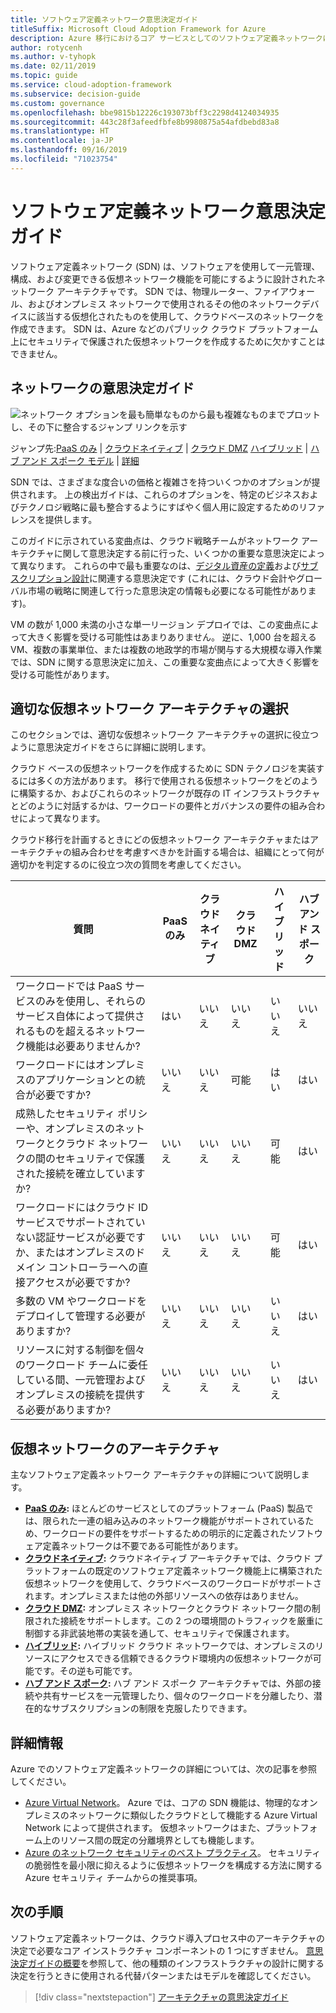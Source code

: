 ```yaml
---
title: ソフトウェア定義ネットワーク意思決定ガイド
titleSuffix: Microsoft Cloud Adoption Framework for Azure
description: Azure 移行におけるコア サービスとしてのソフトウェア定義ネットワークについて説明します。
author: rotycenh
ms.author: v-tyhopk
ms.date: 02/11/2019
ms.topic: guide
ms.service: cloud-adoption-framework
ms.subservice: decision-guide
ms.custom: governance
ms.openlocfilehash: bbe9815b12226c193073bff3c2298d4124034935
ms.sourcegitcommit: 443c28f3afeedfbfe8b9980875a54afdbebd83a8
ms.translationtype: HT
ms.contentlocale: ja-JP
ms.lasthandoff: 09/16/2019
ms.locfileid: "71023754"
---
```

# <a name="software-defined-networking-decision-guide"></a>ソフトウェア定義ネットワーク意思決定ガイド

ソフトウェア定義ネットワーク (SDN) は、ソフトウェアを使用して一元管理、構成、および変更できる仮想ネットワーク機能を可能にするように設計されたネットワーク アーキテクチャです。 SDN では、物理ルーター、ファイアウォール、およびオンプレミス ネットワークで使用されるその他のネットワークデバイスに該当する仮想化されたものを使用して、クラウドベースのネットワークを作成できます。 SDN は、Azure などのパブリック クラウド プラットフォーム上にセキュリティで保護された仮想ネットワークを作成するために欠かすことはできません。

## <a name="networking-decision-guide"></a>ネットワークの意思決定ガイド

![ネットワーク オプションを最も簡単なものから最も複雑なものまでプロットし、その下に整合するジャンプ リンクを示す](../../_images/decision-guides/decision-guide-software-defined-network.png)

ジャンプ先:[PaaS のみ](./paas-only.md) | [クラウドネイティブ](./cloud-native.md) | [クラウド DMZ](./cloud-dmz.md) [ハイブリッド](./hybrid.md) | [ハブ アンド スポーク モデル](./hub-spoke.md) | [詳細](#learn-more)

SDN では、さまざまな度合いの価格と複雑さを持ついくつかのオプションが提供されます。 上の検出ガイドは、これらのオプションを、特定のビジネスおよびテクノロジ戦略に最も整合するようにすばやく個人用に設定するためのリファレンスを提供します。

このガイドに示されている変曲点は、クラウド戦略チームがネットワーク アーキテクチャに関して意思決定する前に行った、いくつかの重要な意思決定によって異なります。 これらの中で最も重要なのは、[デジタル資産の定義](../../digital-estate/index.md)および[サブスクリプション設計](../subscriptions/index.md)に関連する意思決定です (これには、クラウド会計やグローバル市場の戦略に関連して行った意思決定の情報も必要になる可能性があります)。

VM の数が 1,000 未満の小さな単一リージョン デプロイでは、この変曲点によって大きく影響を受ける可能性はあまりありません。 逆に、1,000 台を超える VM、複数の事業単位、または複数の地政学的市場が関与する大規模な導入作業では、SDN に関する意思決定に加え、この重要な変曲点によって大きく影響を受ける可能性があります。

## <a name="choosing-the-right-virtual-networking-architectures"></a>適切な仮想ネットワーク アーキテクチャの選択

このセクションでは、適切な仮想ネットワーク アーキテクチャの選択に役立つように意思決定ガイドをさらに詳細に説明します。

クラウド ベースの仮想ネットワークを作成するために SDN テクノロジを実装するには多くの方法があります。 移行で使用される仮想ネットワークをどのように構築するか、およびこれらのネットワークが既存の IT インフラストラクチャとどのように対話するかは、ワークロードの要件とガバナンスの要件の組み合わせによって異なります。

クラウド移行を計画するときにどの仮想ネットワーク アーキテクチャまたはアーキテクチャの組み合わせを考慮すべきかを計画する場合は、組織にとって何が適切かを判定するのに役立つ次の質問を考慮してください。

| 質問 | PaaS のみ | クラウドネイティブ | クラウド DMZ | ハイブリッド | ハブ アンド スポーク |
|-----|-----|-----|-----|-----|-----|
| ワークロードでは PaaS サービスのみを使用し、それらのサービス自体によって提供されるものを超えるネットワーク機能は必要ありませんか? | はい | いいえ | いいえ | いいえ | いいえ |
| ワークロードにはオンプレミスのアプリケーションとの統合が必要ですか? | いいえ | いいえ | 可能 | はい | はい |
| 成熟したセキュリティ ポリシーや、オンプレミスのネットワークとクラウド ネットワークの間のセキュリティで保護された接続を確立していますか? | いいえ | いいえ | いいえ | 可能 | はい |
| ワークロードにはクラウド ID サービスでサポートされていない認証サービスが必要ですか、またはオンプレミスのドメイン コントローラーへの直接アクセスが必要ですか? | いいえ | いいえ | いいえ | 可能 | はい |
| 多数の VM やワークロードをデプロイして管理する必要がありますか? | いいえ | いいえ | いいえ | いいえ | はい |
| リソースに対する制御を個々のワークロード チームに委任している間、一元管理およびオンプレミスの接続を提供する必要がありますか? | いいえ | いいえ | いいえ | いいえ | はい |

## <a name="virtual-networking-architectures"></a>仮想ネットワークのアーキテクチャ

主なソフトウェア定義ネットワーク アーキテクチャの詳細について説明します。

- **[PaaS のみ](./paas-only.md):** ほとんどのサービスとしてのプラットフォーム (PaaS) 製品では、限られた一連の組み込みのネットワーク機能がサポートされているため、ワークロードの要件をサポートするための明示的に定義されたソフトウェア定義ネットワークは不要である可能性があります。
- **[クラウドネイティブ](./cloud-native.md):** クラウドネイティブ アーキテクチャでは、クラウド プラットフォームの既定のソフトウェア定義ネットワーク機能上に構築された仮想ネットワークを使用して、クラウドベースのワークロードがサポートされます。オンプレミスまたは他の外部リソースへの依存はありません。
- **[クラウド DMZ](./cloud-dmz.md):** オンプレミス ネットワークとクラウド ネットワーク間の制限された接続をサポートします。この 2 つの環境間のトラフィックを厳重に制御する非武装地帯の実装を通して、セキュリティで保護されます。
- **[ハイブリッド](./hybrid.md):** ハイブリッド クラウド ネットワークでは、オンプレミスのリソースにアクセスできる信頼できるクラウド環境内の仮想ネットワークが可能です。その逆も可能です。
- **[ハブ アンド スポーク](./hub-spoke.md):** ハブ アンド スポーク アーキテクチャでは、外部の接続や共有サービスを一元管理したり、個々のワークロードを分離したり、潜在的なサブスクリプションの制限を克服したりできます。

## <a name="learn-more"></a>詳細情報

Azure でのソフトウェア定義ネットワークの詳細については、次の記事を参照してください。

- [Azure Virtual Network](https://docs.microsoft.com/azure/virtual-network/virtual-networks-overview)。 Azure では、コアの SDN 機能は、物理的なオンプレミスのネットワークに類似したクラウドとして機能する Azure Virtual Network によって提供されます。 仮想ネットワークはまた、プラットフォーム上のリソース間の既定の分離境界としても機能します。
- [Azure のネットワーク セキュリティのベスト プラクティス](https://docs.microsoft.com/azure/security/azure-security-network-security-best-practices)。 セキュリティの脆弱性を最小限に抑えるように仮想ネットワークを構成する方法に関する Azure セキュリティ チームからの推奨事項。

## <a name="next-steps"></a>次の手順

ソフトウェア定義ネットワークは、クラウド導入プロセス中のアーキテクチャの決定で必要なコア インストラクチャ コンポーネントの 1 つにすぎません。 [意思決定ガイドの概要](../index.md)を参照して、他の種類のインフラストラクチャの設計に関する決定を行うときに使用される代替パターンまたはモデルを確認してください。

> [!div class="nextstepaction"]
> [アーキテクチャの意思決定ガイド](../index.md)
